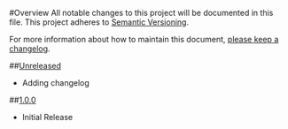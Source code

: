 #Overview
All notable changes to this project will be documented in this file.
This project adheres to [Semantic Versioning](http://semver.org/).

For more information about how to maintain this document, [please keep a changelog](http://keepachangelog.com).

##[Unreleased][unreleased]
* Adding changelog
 
##[1.0.0][1.0.0]
* Initial Release

[unreleased]: https://github.com/olivierlacan/keep-a-changelog/compare/v1.0.0...HEAD
[1.0.0]: https://github.com/OpenGneu/FlatheadSample/compare/master...v1.0.0
